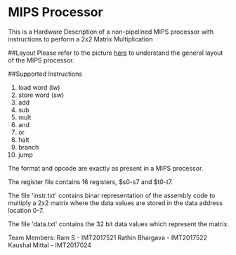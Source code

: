 # MIPS Processor
This is a Hardware Description of a non-pipelined MIPS processor with instructions to perform a 2x2 Matrix Multiplication

##Layout
Please refer to the picture [here](https://github.com/Ram-is-me/MIPSProcessor/blob/master/ProcessorLayout.jpeg) to understand the general layout of the MIPS processor.

##Supported Instructions
1. load word (lw)
2. store word (sw)
3. add 
4. sub
5. mult
6. and
7. or
8. halt
9. branch
10. jump

The format and opcode are exactly as present in a MIPS processor.

The register file contains 16 registers, $s0-s7 and $t0-t7.

The file 'instr.txt' contains binar representation of the assembly code to multiply a 2x2 matrix where the data values are stored in the data address location 0-7.

The file 'data.txt' contains the 32 bit data values which represent the matrix.

Team Members:
Ram S - IMT2017521 
Rathin Bhargava - IMT2017522 
Kaushal Mittal - IMT2017024
